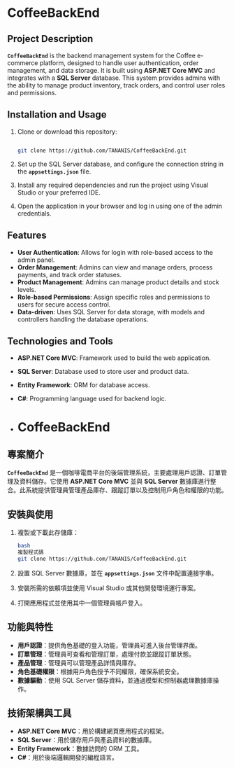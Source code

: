 # **CoffeeBackEnd**

## **Project Description**

**`CoffeeBackEnd`** is the backend management system for the Coffee e-commerce platform, designed to handle user authentication, order management, and data storage. It is built using **ASP.NET Core MVC** and integrates with a **SQL Server** database. This system provides admins with the ability to manage product inventory, track orders, and control user roles and permissions.

## **Installation and Usage**

1. Clone or download this repository:
    
    ```bash
    
    git clone https://github.com/TANANIS/CoffeeBackEnd.git
    
    ```
    
2. Set up the SQL Server database, and configure the connection string in the **`appsettings.json`** file.
3. Install any required dependencies and run the project using Visual Studio or your preferred IDE.
4. Open the application in your browser and log in using one of the admin credentials.

## **Features**

- **User Authentication**: Allows for login with role-based access to the admin panel.
- **Order Management**: Admins can view and manage orders, process payments, and track order statuses.
- **Product Management**: Admins can manage product details and stock levels.
- **Role-based Permissions**: Assign specific roles and permissions to users for secure access control.
- **Data-driven**: Uses SQL Server for data storage, with models and controllers handling the database operations.

## **Technologies and Tools**

- **ASP.NET Core MVC**: Framework used to build the web application.
- **SQL Server**: Database used to store user and product data.
- **Entity Framework**: ORM for database access.
- **C#**: Programming language used for backend logic.

- # **CoffeeBackEnd**

## **專案簡介**

**`CoffeeBackEnd`** 是一個咖啡電商平台的後端管理系統，主要處理用戶認證、訂單管理及資料儲存。它使用 **ASP.NET Core MVC** 並與 **SQL Server** 數據庫進行整合。此系統提供管理員管理產品庫存、跟蹤訂單以及控制用戶角色和權限的功能。

## **安裝與使用**

1. 複製或下載此存儲庫：
    
    ```bash
    bash
    複製程式碼
    git clone https://github.com/TANANIS/CoffeeBackEnd.git
    
    ```
    
2. 設置 SQL Server 數據庫，並在 **`appsettings.json`** 文件中配置連接字串。
3. 安裝所需的依賴項並使用 Visual Studio 或其他開發環境運行專案。
4. 打開應用程式並使用其中一個管理員帳戶登入。

## **功能與特性**

- **用戶認證**：提供角色基礎的登入功能，管理員可進入後台管理界面。
- **訂單管理**：管理員可查看和管理訂單，處理付款並跟蹤訂單狀態。
- **產品管理**：管理員可以管理產品詳情與庫存。
- **角色基礎權限**：根據用戶角色授予不同權限，確保系統安全。
- **數據驅動**：使用 SQL Server 儲存資料，並通過模型和控制器處理數據庫操作。

## **技術架構與工具**

- **ASP.NET Core MVC**：用於構建網頁應用程式的框架。
- **SQL Server**：用於儲存用戶與產品資料的數據庫。
- **Entity Framework**：數據訪問的 ORM 工具。
- **C#**：用於後端邏輯開發的編程語言。
